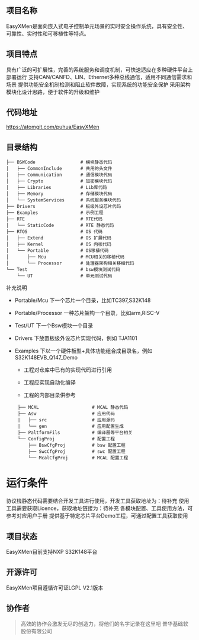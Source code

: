 ## 项目名称
EasyXMen是面向嵌入式电子控制单元场景的实时安全操作系统，具有安全性、可靠性、实时性和可移植性等特点。

## 项目特点
具有广泛的可扩展性，完善的系统服务和调度机制，可快速适应在多种硬件平台上部署运行
支持CAN/CANFD、LIN、Ethernet多种总线通信，适用不同通信需求和场景
提供功能安全机制检测和阻止软件故障，实现系统的功能安全保护
采用架构模块化设计思路，便于软件的升级和维护

## 代码地址
https://atomgit.com/puhua/EasyXMen

## 目录结构
```
├── BSWCode                 # 模块静态代码
│   ├── CommonInclude       # 共用的头文件
│   ├── Communication       # 通信模块代码
│   ├── Crypto              # 加密模块代码
│   ├── Libraries           # Lib库代码
│   ├── Memory              # 存储模块代码
│   └── SystemServices      # 系统服务模块代码
├── Drivers                 # 板级外设芯片代码
├── Examples                # 示例工程
├── RTE                     # RTE代码
│   └── StaticCode          # RTE 静态代码
├── RTOS                    # OS 代码
│   ├── Extend              # OS 扩展代码
│   ├── Kernel              # OS 内核代码
│   └── Portable            # OS移植代码
│       ├── Mcu             # MCU相关的移植代码
│       └── Processor       # 处理器架构相关移植代码
└── Test                    # bsw模块测试代码
    └── UT                  # 单元测试代码
```
补充说明

- Portable/Mcu 下一个芯片一个目录，比如TC397,S32K148

- Portable/Processor 一种芯片架构一个目录，比如arm,RISC-V

- Test/UT 下一个Bsw模块一个目录

- Drivers 下放置板级外设芯片实现代码，例如 TJA1101

- Examples 下以一个硬件板型+具体功能组合成目录名，例如S32K148EVB_Q147_Demo

  - 工程对仓库中已有的实现代码进行引用

  - 工程应实现自动化编译

  - 工程的内部目录供参考

   ```log
    ├── MCAL                    # MCAL 静态代码
    ├── Asw                     # 应用代码
    |   ├── src                 # 应用源码
    |   └── gen                 # 应用配置生成
    ├── PaltformFils            # 编译器等平台相关
    └── ConfigProj              # 配置工程
        ├── BswCfgProj          # bsw 配置工程
        ├── SwcCfgProj          # swc 配置工程
        └── McalCfgProj         # MCAL 配置工程
   ```

    

# 运行条件

协议栈静态代码需要结合开发工具进行使用，开发工具获取地址为：待补充
使用工具需要获取Licence，获取地址链接为：待补充
各模块配置、工具使用方法，可参考对应用户手册
提供基于特定芯片平台Demo工程，可通过配置工具获取使用

## 项目状态
EasyXMen目前支持NXP S32K148平台

## 开源许可
EasyXMen项目遵循许可证LGPL V2.1版本

## 协作者
> 高效的协作会激发无尽的创造力，将他们的名字记录在这里吧
普华基础软股份有限公司

